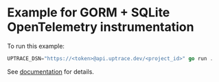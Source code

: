# Example for GORM + SQLite OpenTelemetry instrumentation

To run this example:

```go
UPTRACE_DSN="https://<token>@api.uptrace.dev/<project_id>" go run .
```

See [documentation](https://docs.uptrace.dev/opentelemetry/go-gorm.html) for details.
